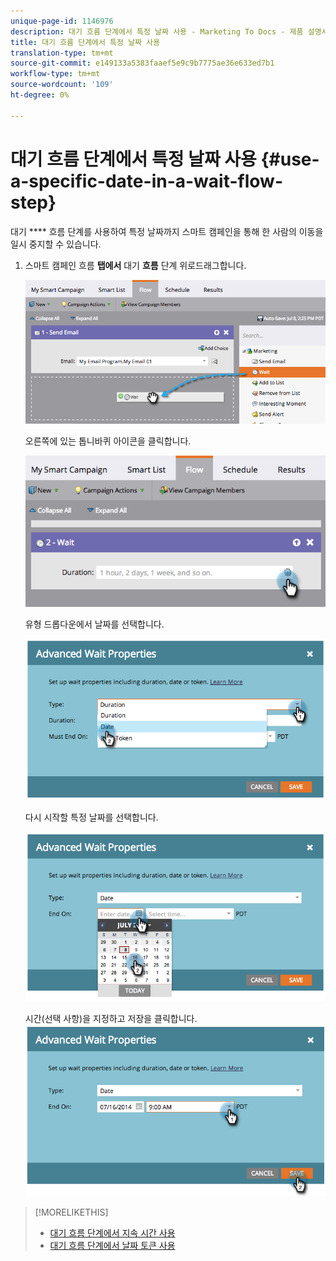 ```yaml
---
unique-page-id: 1146976
description: 대기 흐름 단계에서 특정 날짜 사용 - Marketing To Docs - 제품 설명서
title: 대기 흐름 단계에서 특정 날짜 사용
translation-type: tm+mt
source-git-commit: e149133a5383faaef5e9c9b7775ae36e633ed7b1
workflow-type: tm+mt
source-wordcount: '109'
ht-degree: 0%

---
```



# 대기 흐름 단계에서 특정 날짜 사용 {#use-a-specific-date-in-a-wait-flow-step}

대기 **** 흐름 단계를 사용하여 특정 날짜까지 스마트 캠페인을 통해 한 사람의 이동을 일시 중지할 수 있습니다.

1. 스마트 캠페인 흐름 **탭에서** 대기 **흐름** 단계 위로드래그합니다.

   ![](assets/image2014-9-22-11-3a50-3a55.png)

   오른쪽에 있는 톱니바퀴 아이콘을 클릭합니다.

   ![](assets/image2014-9-22-11-3a50-3a59.png)

   유형 드롭다운에서 날짜를 선택합니다.

   ![](assets/image2014-9-22-11-3a51-3a27.png)

   다시 시작할 특정 날짜를 선택합니다.

   ![](assets/image2014-9-22-11-3a51-3a20.png)

   시간(선택 사항)을 지정하고 저장을 클릭합니다.
   ![](assets/image2014-9-22-11-3a51-3a13.png)

>[!MORELIKETHIS]
>
>* [대기 흐름 단계에서 지속 시간 사용](use-a-duration-in-a-wait-flow-step.md)
>* [대기 흐름 단계에서 날짜 토큰 사용](use-a-date-token-in-a-wait-flow-step.md)

>



